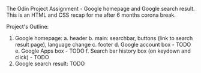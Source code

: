 The Odin Project Assignment - Google homepage and Google search result.
This is an HTML and CSS recap for me after 6 months corona break. 

Project's Outline:
1. Google homepage: 
  a. header
  b. main: searchbar, buttons (link to search result page), language change
  c. footer
  d. Google account  box - TODO
  e. Google Apps box - TODO
  f. Search bar history box (on keydown and click) - TODO
2. Google search result: 
TODO

